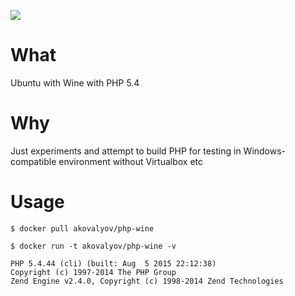 [![](https://badge.imagelayers.io/akovalyov/php-wine:latest.svg)](https://imagelayers.io/?images=akovalyov/php-wine:latest 'Ima kewl badge')

What
====

Ubuntu with Wine with PHP 5.4

Why
===

Just experiments and attempt to build PHP for testing in Windows-compatible environment without Virtualbox etc

Usage
=====

`$ docker pull akovalyov/php-wine`

```
$ docker run -t akovalyov/php-wine -v

PHP 5.4.44 (cli) (built: Aug  5 2015 22:12:38) 
Copyright (c) 1997-2014 The PHP Group
Zend Engine v2.4.0, Copyright (c) 1998-2014 Zend Technologies
```
